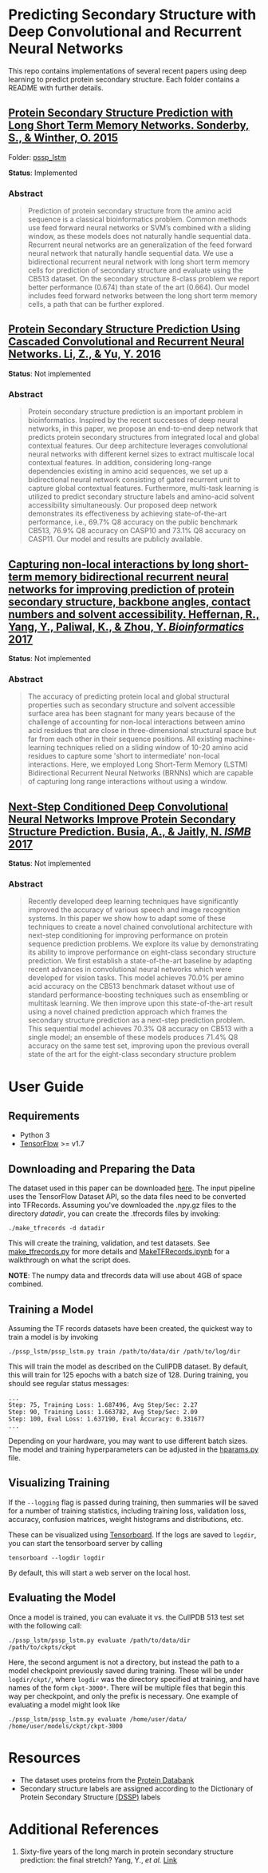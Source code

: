 # Predicting Secondary Structure with Deep Convolutional and Recurrent Neural Networks
This repo contains implementations of several recent papers using deep learning to predict protein secondary structure. Each folder contains a README with further details.

## [Protein Secondary Structure Prediction with Long Short Term Memory Networks. Sonderby, S., & Winther, O. 2015](https://arxiv.org/pdf/1412.7828.pdf)
Folder: [pssp_lstm](./pssp_lstm/)

**Status**: Implemented
### Abstract
> Prediction of protein secondary structure from the amino acid sequence is a classical bioinformatics problem. Common methods use feed forward neural networks or SVM’s combined with a sliding window, as these models
does not naturally handle sequential data. Recurrent neural networks are an generalization of the feed forward
neural network that naturally handle sequential data. We use a bidirectional recurrent neural network with long
short term memory cells for prediction of secondary structure and evaluate using the CB513 dataset. On the
secondary structure 8-class problem we report better performance (0.674) than state of the art (0.664). Our model
includes feed forward networks between the long short term memory cells, a path that can be further explored.

## [Protein Secondary Structure Prediction Using Cascaded Convolutional and Recurrent Neural Networks. Li, Z., & Yu, Y. 2016](https://arxiv.org/abs/1604.07176)

**Status**: Not implemented
### Abstract
> Protein secondary structure prediction is an important problem in bioinformatics. Inspired by the recent successes of deep neural networks, in this paper, we propose an end-to-end deep network that predicts protein secondary structures from integrated local and global contextual features. Our deep architecture leverages convolutional neural networks with different kernel sizes to extract multiscale local contextual features. In addition, considering long-range dependencies existing in amino acid sequences, we set up a bidirectional neural network consisting of gated recurrent unit to capture global contextual features. Furthermore, multi-task learning is utilized to predict secondary structure labels and amino-acid solvent accessibility simultaneously. Our proposed deep network demonstrates its effectiveness by achieving state-of-the-art performance, i.e., 69.7% Q8 accuracy on the public benchmark CB513, 76.9% Q8 accuracy on CASP10 and 73.1% Q8 accuracy on CASP11. Our model and results are publicly available.

## [Capturing non-local interactions by long short-term memory bidirectional recurrent neural networks for improving prediction of protein secondary structure, backbone angles, contact numbers and solvent accessibility. Heffernan, R., Yang, Y., Paliwal, K., & Zhou, Y. *Bioinformatics* 2017](https://www.ncbi.nlm.nih.gov/pubmed/28430949)

**Status**: Not implemented
### Abstract
> The accuracy of predicting protein local and global structural properties such as secondary structure and solvent accessible surface area has been stagnant for many years because of the challenge of accounting for non-local interactions between amino acid residues that are close in three-dimensional structural space but far from each other in their sequence positions. All existing machine-learning techniques relied on a sliding window of 10-20 amino acid residues to capture some 'short to intermediate' non-local interactions. Here, we employed Long Short-Term Memory (LSTM) Bidirectional Recurrent Neural Networks (BRNNs) which are capable of capturing long range interactions without using a window.

## [Next-Step Conditioned Deep Convolutional Neural Networks Improve Protein Secondary Structure Prediction. Busia, A., & Jaitly, N. *ISMB* 2017](https://research.google.com/pubs/pub46131.html)

**Status**: Not implemented
### Abstract
> Recently developed deep learning techniques have significantly improved the accuracy of various speech and image recognition systems. In this paper we show how to adapt some of these techniques to create a novel chained convolutional architecture with next-step conditioning for improving performance on protein sequence prediction problems. We explore its value by demonstrating its ability to improve performance on eight-class secondary structure prediction. We first establish a state-of-the-art baseline by adapting recent advances in convolutional neural networks which were developed for vision tasks. This model achieves 70.0% per amino acid accuracy on the CB513 benchmark dataset without use of standard performance-boosting techniques such as ensembling or multitask learning. We then improve upon this state-of-the-art result using a novel chained prediction approach which frames the secondary structure prediction as a next-step prediction problem. This sequential model achieves 70.3% Q8 accuracy on CB513 with a single model; an ensemble of these models produces 71.4% Q8 accuracy on the same test set, improving upon the previous overall state of the art for the eight-class secondary structure problem

# User Guide

## Requirements

- Python 3
- [TensorFlow](https://www.tensorflow.org/install/) >= v1.7


## Downloading and Preparing the Data

The dataset used in this paper can be downloaded [here](https://www.princeton.edu/~jzthree/datasets/ICML2014/). The input pipeline uses the TensorFlow Dataset API, so the data files need to be converted into TFRecords. Assuming you've downloaded the .npy.gz files to the directory *datadir*, you can create the .tfrecords files by invoking:
```
./make_tfrecords -d datadir
```
This will create the training, validation, and test datasets. See [make_tfrecords.py](./make_tfrecords.py) for more details and [MakeTFRecords.ipynb](./MakeTFRecords.ipynb) for a walkthrough on what the script does.

**NOTE**: The numpy data and tfrecords data will use about 4GB of space combined.

## Training a Model

Assuming the TF records datasets have been created, the quickest way to train a model is by invoking
```
./pssp_lstm/pssp_lstm.py train /path/to/data/dir /path/to/log/dir
```
This will train the model as described on the CullPDB dataset. By default, this will train for 125 epochs with a batch size of 128. During training, you should see regular status messages: 
```
...
Step: 75, Training Loss: 1.687496, Avg Step/Sec: 2.27
Step: 90, Training Loss: 1.663782, Avg Step/Sec: 2.09
Step: 100, Eval Loss: 1.637190, Eval Accuracy: 0.331677
...
```

Depending on your hardware, you may want to use different batch sizes. The model and training hyperparameters can be adjusted in the [hparams.py](./pssp_lstm/hparams.py) file.

## Visualizing Training

If the `--logging` flag is passed during training, then summaries will be saved for a number of training statistics, including training loss, validation loss, accuracy, confusion matrices, weight histograms and distributions, etc.

These can be visualized using [Tensorboard](https://github.com/tensorflow/tensorboard). If the logs are saved to `logdir`, you can start the tensorboard server by calling
```
tensorboard --logdir logdir
```
By default, this will start a web server on the local host. 

## Evaluating the Model

Once a model is trained, you can evaluate it vs. the CullPDB 513 test set with the following call:
```
./pssp_lstm/pssp_lstm.py evaluate /path/to/data/dir /path/to/ckpts/ckpt
```
Here, the second argument is not a directory, but instead the path to a model checkpoint previously saved during training. These will be under `logdir/ckpt/`, where `logdir` was the directory specified at training, and have names of the form `ckpt-3000*`. There will be multiple files that begin this way per checkpoint, and only the prefix is necessary. One example of evaluating a model might look like
```
./pssp_lstm/pssp_lstm.py evaluate /home/user/data/ /home/user/models/ckpt/ckpt-3000
```

# Resources


- The dataset uses proteins from the [Protein Databank](https://www.wwpdb.org/)
- Secondary structure labels are assigned according to the Dictionary of Protein Secondary Structure [(DSSP)](http://swift.cmbi.ru.nl/gv/dssp/) labels

# Additional References

1. Sixty-five years of the long march in protein secondary structure prediction: the final stretch? Yang, Y., *et al.* [Link](https://academic.oup.com/bib/advance-article/doi/10.1093/bib/bbw129/2769436)
